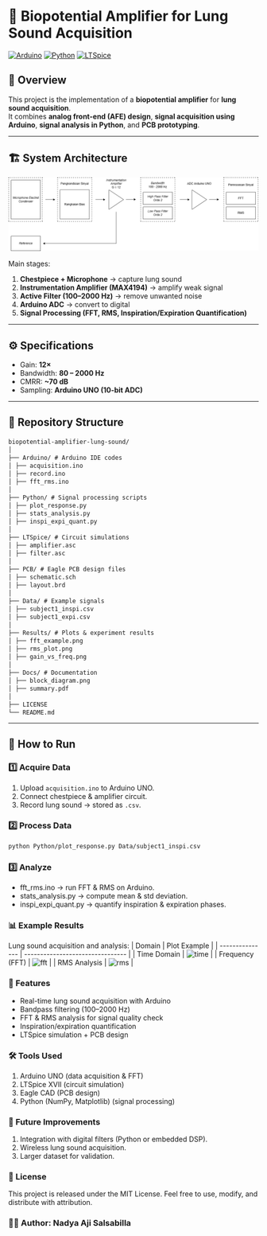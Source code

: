# 🔬 Biopotential Amplifier for Lung Sound Acquisition

[![Arduino](https://img.shields.io/badge/Arduino-IDE-blue?logo=arduino)](https://www.arduino.cc/)
[![Python](https://img.shields.io/badge/Python-3.x-yellow?logo=python)](https://www.python.org/)
[![LTSpice](https://img.shields.io/badge/LTSpice-Simulation-orange)](https://www.analog.com/en/resources/design-tools-and-calculators/ltspice-simulator.html)

## 📖 Overview
This project is the implementation of a **biopotential amplifier** for **lung sound acquisition**.  
It combines **analog front-end (AFE) design**, **signal acquisition using Arduino**,  **signal analysis in Python**, and **PCB prototyping**.  

---

## 🏗️ System Architecture
![Block Diagram](https://github.com/nadyaaji/biopotential-amplifier-lung-sound/blob/0727da38429028e13e63f532fe13943e6e9a88ea/Block%20Diagram%20System.png)

Main stages:
1. **Chestpiece + Microphone** → capture lung sound  
2. **Instrumentation Amplifier (MAX4194)** → amplify weak signal  
3. **Active Filter (100–2000 Hz)** → remove unwanted noise  
4. **Arduino ADC** → convert to digital  
5. **Signal Processing (FFT, RMS, Inspiration/Expiration Quantification)**  

---

## ⚙️ Specifications
- Gain: **12×**  
- Bandwidth: **80 – 2000 Hz**  
- CMRR: **~70 dB**  
- Sampling: **Arduino UNO (10-bit ADC)**  

---

## 📂 Repository Structure
```
biopotential-amplifier-lung-sound/
│
├── Arduino/ # Arduino IDE codes
│ ├── acquisition.ino
│ ├── record.ino
│ ├── fft_rms.ino
│
├── Python/ # Signal processing scripts
│ ├── plot_response.py
│ ├── stats_analysis.py
│ ├── inspi_expi_quant.py
│
├── LTSpice/ # Circuit simulations
│ ├── amplifier.asc
│ ├── filter.asc
│
├── PCB/ # Eagle PCB design files
│ ├── schematic.sch
│ ├── layout.brd
│
├── Data/ # Example signals
│ ├── subject1_inspi.csv
│ ├── subject1_expi.csv
│
├── Results/ # Plots & experiment results
│ ├── fft_example.png
│ ├── rms_plot.png
│ ├── gain_vs_freq.png
│
├── Docs/ # Documentation
│ ├── block_diagram.png
│ ├── summary.pdf
│
├── LICENSE
└── README.md
```
---

## 🚀 How to Run

### 1️⃣ Acquire Data
1. Upload `acquisition.ino` to Arduino UNO.  
2. Connect chestpiece & amplifier circuit.  
3. Record lung sound → stored as `.csv`.  

### 2️⃣ Process Data
```bash
python Python/plot_response.py Data/subject1_inspi.csv
```

### 3️⃣ Analyze
- fft_rms.ino → run FFT & RMS on Arduino.
- stats_analysis.py → compute mean & std deviation.
- inspi_expi_quant.py → quantify inspiration & expiration phases.

### 📊 Example Results
Lung sound acquisition and analysis:
| Domain          | Plot Example                     |
| --------------- | -------------------------------- |
| Time Domain     | ![time](Results/time_domain.png) |
| Frequency (FFT) | ![fft](Results/fft_example.png)  |
| RMS Analysis    | ![rms](Results/rms_plot.png)     |

### 🌟 Features
- Real-time lung sound acquisition with Arduino
- Bandpass filtering (100–2000 Hz)
- FFT & RMS analysis for signal quality check
- Inspiration/expiration quantification
- LTSpice simulation + PCB design

### 🛠️ Tools Used
1. Arduino UNO (data acquisition & FFT)
2. LTSpice XVII (circuit simulation)
3. Eagle CAD (PCB design)
4. Python (NumPy, Matplotlib) (signal processing)

### 📌 Future Improvements
1. Integration with digital filters (Python or embedded DSP).
2. Wireless lung sound acquisition.
3. Larger dataset for validation.

### 📜 License
This project is released under the MIT License.
Feel free to use, modify, and distribute with attribution.

### 👩‍💻 Author: Nadya Aji Salsabilla
